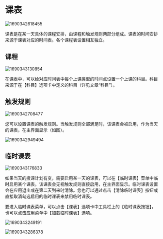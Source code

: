 ﻿# 课表

![1690342618455](pack://application:,,,/ClassIsland;component/Assets/Documents/image/ClassPlan/1690342618455.png)


课表是在某一天具体的课程安排，由课程和触发规则两部分组成。课表的时间安排来源于课表对应的时间表。各个课程表设置相互独立。

## 课程

![1690343130854](pack://application:,,,/ClassIsland;component/Assets/Documents/image/ClassPlan/1690343130854.png)

在课表中，可以给对应时间表中每个上课类型的时间点设置一个上课的科目。科目来源于在【科目】选项卡中定义的科目（详见文章“科目”）。

## 触发规则

![1690342708477](pack://application:,,,/ClassIsland;component/Assets/Documents/image/ClassPlan/1690342708477.png)

您可以设置课表的触发规则。当触发规则全部满足时，该课表会被启用，作为当天的课表，在主界面显示（如图）。

![1690342949494](pack://application:,,,/ClassIsland;component/Assets/Documents/image/ClassPlan/1690342949494.png)

## 临时课表

![1690343176833](pack://application:,,,/ClassIsland;component/Assets/Documents/image/ClassPlan/1690343176833.png)

如果当天的授课计划有变，需要启用某一天的课表，可以在【临时课表】菜单中临时启用某个课表。该课表会无视触发规则直接启用，在主界面显示。临时课表设置会在应用退出或在第二天到来时清除。您也可以通过点击【清除临时课表】按钮或直接取消勾选启用的临时课表来禁用临时课表。

要进入临时课表菜单，可以点击【课表】选项卡中工具栏上的【临时课表按钮】，也可以点击应用菜单中【加载临时课表】选项。


![1690343249191](pack://application:,,,/ClassIsland;component/Assets/Documents/image/ClassPlan/1690343249191.png)

![1690343286378](pack://application:,,,/ClassIsland;component/Assets/Documents/image/ClassPlan/1690343286378.png)
